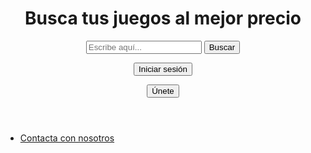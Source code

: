 <!DOCTYPE html>
<html lang="en">
<head>
  <meta charset="UTF-8">
  <title>Gameera, tu buscador de juegos</title>
</head>
<body>
  <header>
      <h1>Busca tus juegos al mejor precio</h1>
      <nav>
        <form id='form' name='form' method='post' action='resultados.php'>
          <input id='search' name='search' type='text' placeholder='Escribe aquí...' onfocus='if(this.placeholder =='')this.placeholder ='Busca aquí'' />
          <input type='submit' name='Submit' id='button' value='Buscar' />
        </form>
        <form id='form' name='form' method='post' action='login.php'>
          <input type='submit' name='Submit' id='button' value='Iniciar sesión' />
        </form>
        <form id='form' name='form' method='post' action='register.php'>
          <input type='submit' name='Submit' id='button' value='Únete' />
        </form>
      </nav>
    </header>
</body>
<footer>
  <ul>
    <li><a href="_blank" href="contactanos.html">Contacta con nosotros</a></li>
  </ul>
</footer>
</html>
